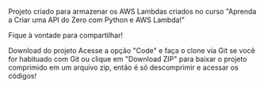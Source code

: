 Projeto criado para armazenar os AWS Lambdas criados no curso "Aprenda a Criar uma API do Zero com Python e AWS Lambda!" 

Fique à vontade para compartilhar!

Download do projeto
Acesse a opção "Code" e faça o clone via Git se você for habituado com Git ou clique em "Download ZIP" para baixar o projeto comprimido em um arquivo zip, então é só descomprimir e acessar os códigos!